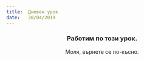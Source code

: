 ```yaml
---
title:  Дневен урок
date:   30/04/2019
---
```


### <center>Работим по този урок.</center>
<center>Моля, върнете се по-късно.</center>